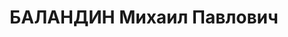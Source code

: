 ---
title: БАЛАНДИН Михаил Павлович
description: '1901 г. р., с. Дмитриевка Луганского округа, Украина, русский, б/п,
  образование низшее, пекарь. Проживал: г. Сочи. Арестован 11.01.1937 г. Предъявленное
  обвинение: "ст. 58/8/11 УК РСФСР". Военной коллегией ВС СССР 14.06.1937 г. назначена
  ВМН - расстрел с конфискацией имущества. Приговор приведен в исполнение 14.06.1937
  г. Реабилитирован Военной коллегией ВС СССР 15.06.1957 г. за отсутствием состава
  преступления. 18978'
---